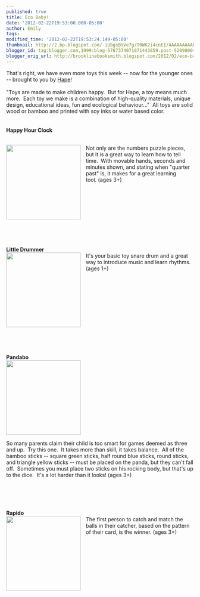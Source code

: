 ```yaml
---
published: true
title: Eco Baby!
date: '2012-02-22T19:53:00.000-05:00'
author: Emily
tags: 
modified_time: '2012-02-22T19:53:24.149-05:00'
thumbnail: http://2.bp.blogspot.com/-iUbgsBYVe7g/T0WK2i4cnEI/AAAAAAAAAUY/hvuFNbYGf90/s72-c/12579926324f1.jpg
blogger_id: tag:blogger.com,1999:blog-5767374071871443859.post-5209800452610403410
blogger_orig_url: http://brooklinebooksmith.blogspot.com/2012/02/eco-baby.html
---
```


That's right, we have even more toys this week -- now for the younger ones -- brought to you by <a href="http://www.hapetoys.com/">Hape</a>!<br /><br />"Toys are made to make children happy.&nbsp; But for Hape, a toy means much more.&nbsp; Each toy we make is a combination of high-quality materials, unique design, educational ideas, fun and ecological behaviour..."&nbsp; All toys are solid wood or bamboo and printed with soy inks or water based color.<br /><br /><br /><strong>Happy Hour Clock</strong><br /><br /><div class="separator" style="clear: both; text-align: center;"><a href="http://2.bp.blogspot.com/-iUbgsBYVe7g/T0WK2i4cnEI/AAAAAAAAAUY/hvuFNbYGf90/s1600/12579926324f1.jpg" imageanchor="1" style="clear: left; cssfloat: left; float: left; margin-bottom: 1em; margin-right: 1em;"><img border="0" height="200" lda="true" src="http://2.bp.blogspot.com/-iUbgsBYVe7g/T0WK2i4cnEI/AAAAAAAAAUY/hvuFNbYGf90/s200/12579926324f1.jpg" width="200" /></a></div>Not only are the numbers puzzle pieces, but it is a great way to learn how to tell time.&nbsp; With movable hands, seconds and minutes shown,&nbsp;and stating when "quarter past" is, it makes for a great learning tool.&nbsp;(ages 3+)<br /><br /><br /><br /><br /><br /><br /><br /><br /><br /><br /><strong>Little Drummer</strong><br /><div class="separator" style="clear: both; text-align: center;"><a href="http://1.bp.blogspot.com/-wLStWkh75EM/T0WNZ2bZiSI/AAAAAAAAAVY/NFAzJPDmHd0/s1600/12457864794f0.jpg" imageanchor="1" style="clear: left; cssfloat: left; float: left; margin-bottom: 1em; margin-right: 1em;"><img border="0" height="200" lda="true" src="http://1.bp.blogspot.com/-wLStWkh75EM/T0WNZ2bZiSI/AAAAAAAAAVY/NFAzJPDmHd0/s200/12457864794f0.jpg" width="200" /></a></div>It's your<strong> </strong><a href="http://4.bp.blogspot.com/-r9LlYzxQup0/T0WLREXbMMI/AAAAAAAAAUo/2iy4yr2-rQA/s1600/12457864794f0.jpg" imageanchor="1" style="clear: left; cssfloat: left; float: left; margin-bottom: 1em; margin-right: 1em;"></a>basic toy snare drum and a great way to introduce music and learn rhythms. (ages 1+)<br /><br /><br /><br /><br /><br /><br /><br /><br /><br /><br /><br /><br /><br /><strong>Pandabo</strong><br /><div class="separator" style="clear: both; text-align: center;"><a href="http://3.bp.blogspot.com/-ZzvR3JneV3Y/T0WMr5CEVrI/AAAAAAAAAVI/r9okDbkGR04/s1600/1890841964f0e.jpg" imageanchor="1" style="clear: left; cssfloat: left; float: left; margin-bottom: 1em; margin-right: 1em;"><img border="0" height="200" lda="true" src="http://3.bp.blogspot.com/-ZzvR3JneV3Y/T0WMr5CEVrI/AAAAAAAAAVI/r9okDbkGR04/s200/1890841964f0e.jpg" width="200" /></a></div><div class="separator" style="clear: both; text-align: left;">So many parents claim their child is too smart for games deemed as three and up.&nbsp; Try this one.&nbsp; It takes more than skill, it takes balance.&nbsp; All of the bamboo&nbsp;sticks -- square green sticks, half round blue sticks, round sticks, and triangle yellow sticks&nbsp;-- must be placed on the panda, but they can't fall off.&nbsp; Sometimes you must place two sticks&nbsp;on his rocking body, but that's up to the dice.&nbsp; It's a lot harder than it looks! (ages 3+)</div><br /><br /><br /><br /><br /><strong>Rapido</strong><br /><div class="separator" style="clear: both; text-align: center;"><a href="http://1.bp.blogspot.com/-Sb1JltCDURE/T0WMgO2gowI/AAAAAAAAAVA/Eds7XUXMTP0/s1600/10410750494f0.jpg" imageanchor="1" style="clear: left; cssfloat: left; float: left; margin-bottom: 1em; margin-right: 1em;"><img border="0" height="200" lda="true" src="http://1.bp.blogspot.com/-Sb1JltCDURE/T0WMgO2gowI/AAAAAAAAAVA/Eds7XUXMTP0/s200/10410750494f0.jpg" width="200" /></a></div>The first person to catch and match the balls in their catcher, based on the pattern of&nbsp;their card, is the winner. (ages 3+)